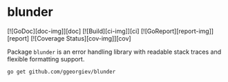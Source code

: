 # blunder

[![GoDoc][doc-img]][doc] [![Build][ci-img]][ci] [![GoReport][report-img]][report] [![Coverage Status][cov-img]][cov]

Package `blunder` is an error handling library with readable stack traces and flexible formatting support.

`go get github.com/ggeorgiev/blunder`